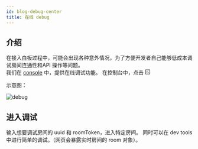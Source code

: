 ```yaml
---
id: blog-debug-center
title: 在线 debug
---
```


## 介绍

在接入白板过程中，可能会出现各种意外情况，为了方便开发者自己能够低成本调试房间连通性和API 操作等问题。  
我们在 [console](https://console.herewhite.com/) 中，提供在线调试功能。
在控制台中，点击 <svg viewBox="64 64 896 896" class="" data-icon="code" width="1em" height="1em" fill="currentColor" aria-hidden="true" focusable="false"><path d="M516 673c0 4.4 3.4 8 7.5 8h185c4.1 0 7.5-3.6 7.5-8v-48c0-4.4-3.4-8-7.5-8h-185c-4.1 0-7.5 3.6-7.5 8v48zm-194.9 6.1l192-161c3.8-3.2 3.8-9.1 0-12.3l-192-160.9A7.95 7.95 0 0 0 308 351v62.7c0 2.4 1 4.6 2.9 6.1L420.7 512l-109.8 92.2a8.1 8.1 0 0 0-2.9 6.1V673c0 6.8 7.9 10.5 13.1 6.1zM880 112H144c-17.7 0-32 14.3-32 32v736c0 17.7 14.3 32 32 32h736c17.7 0 32-14.3 32-32V144c0-17.7-14.3-32-32-32zm-40 728H184V184h656v656z"></path></svg> 

示意图：

![debug](/img/debug.png)

## 进入调试

输入想要调试房间的 uuid 和 roomToken，进入特定房间。
同时可以在 dev tools 中进行简单的调试。（网页会暴露实时房间的 room 对象）。

